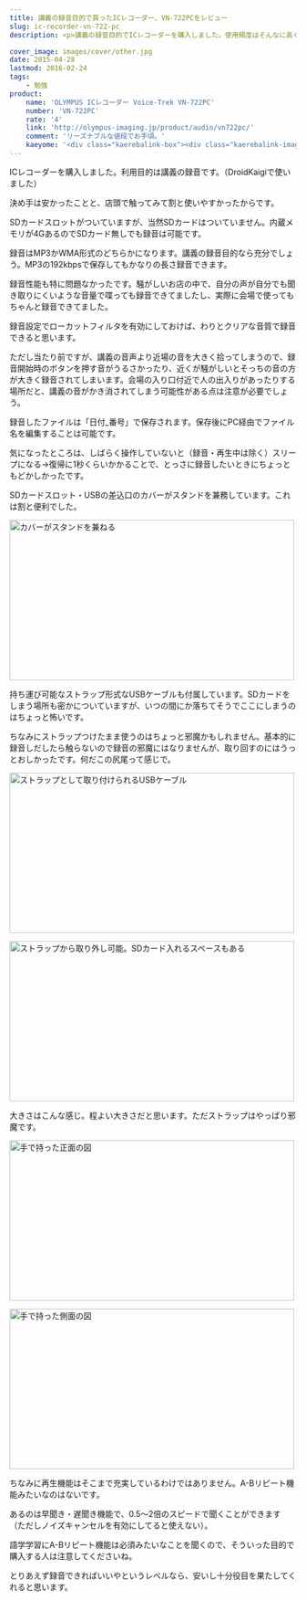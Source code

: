 ```yaml
---
title: 講義の録音目的で買ったICレコーダー、VN-722PCをレビュー
slug: ic-recorder-vn-722-pc
description: <p>講義の録音目的でICレコーダーを購入しました。使用頻度はそんなに高くならないだろうということで、安いやつを買いました。録音形式はMP3かWMAです。再生機能はそこまで優れてるわけではないのですが、講義の録音目的なら十分です。</p>

cover_image: images/cover/other.jpg
date: 2015-04-28
lastmod: 2016-02-24
tags: 
    - 勉強
product:
    name: 'OLYMPUS ICレコーダー Voice-Trek VN-722PC'
    number: 'VN-722PC'
    rate: '4'
    link: 'http://olympus-imaging.jp/product/audio/vn722pc/'
    comment: 'リーズナブルな値段でお手頃。'
    kaeyome: '<div class="kaerebalink-box"><div class="kaerebalink-image"><a href="http://www.amazon.co.jp/exec/obidos/ASIN/B00ICWTTKA/illusionspace-22/ref=nosim/" rel="nofollow" target="_blank"><img src="http://ecx.images-amazon.com/images/I/41UH4S0t3YL._SL160_.jpg" style="border: none;" /></a></div><div class="kaerebalink-info"><div class="kaerebalink-name"><a href="http://www.amazon.co.jp/exec/obidos/ASIN/B00ICWTTKA/illusionspace-22/ref=nosim/" rel="nofollow" target="_blank">OLYMPUS ICレコーダー Voice-Trek VN-722PC シルバー 4GB+micro SDカードスロット VN-722PC</a><div class="kaerebalink-powered-date">posted with <a href="http://kaereba.com" rel="nofollow" target="_blank">カエレバ</a></div></div><div class="kaerebalink-detail"> オリンパス 2014-02-21    </div><div class="kaerebalink-link1"><div class="shoplinkamazon"><a href="http://www.amazon.co.jp/gp/search?keywords=VN-722PC&__mk_ja_JP=%83J%83%5E%83J%83i&tag=illusionspace-22" rel="nofollow" target="_blank">Amazon</a></div><div class="shoplinkrakuten"><a href="http://hb.afl.rakuten.co.jp/hgc/0e95387f.f2aef20d.0e953880.25e412bd/?pc=http%3A%2F%2Fsearch.rakuten.co.jp%2Fsearch%2Fmall%2FVN-722PC%2F-%2Ff.1-p.1-s.1-sf.0-st.A-v.2%3Fx%3D0%26scid%3Daf_ich_link_urltxt%26m%3Dhttp%3A%2F%2Fm.rakuten.co.jp%2F" rel="nofollow" target="_blank">楽天市場</a></div><div class="shoplinkyahoo"><a href="http://ck.jp.ap.valuecommerce.com/servlet/referral?sid=3085416&pid=882193779&vc_url=http%3A%2F%2Fsearch.shopping.yahoo.co.jp%2Fsearch%3Fp%3DVN-722PC" rel="nofollow"  target="_blank">Yahooショッピング<img src="http://ad.jp.ap.valuecommerce.com/servlet/gifbanner?sid=3085416&pid=882193779" height="1" width="1" border="0"></a></div></div></div><div class="booklink-footer" style="clear: left"></div></div>'
---
```


<p>ICレコーダーを購入しました。利用目的は講義の録音です。（DroidKaigiで使いました）</p>
<p>決め手は安かったことと、店頭で触ってみて割と使いやすかったからです。</p>
<p>SDカードスロットがついていますが、当然SDカードはついていません。内蔵メモリが4GあるのでSDカード無しでも録音は可能です。</p>
<p>録音はMP3かWMA形式のどちらかになります。講義の録音目的なら充分でしょう。MP3の192kbpsで保存してもかなりの長さ録音できます。</p>
<p>録音性能も特に問題なかったです。騒がしいお店の中で、自分の声が自分でも聞き取りにくいような音量で喋っても録音できてましたし、実際に会場で使ってもちゃんと録音できてました。</p>
<p>録音設定でローカットフィルタを有効にしておけば、わりとクリアな音質で録音できると思います。</p>
<p>ただし当たり前ですが、講義の音声より近場の音を大きく拾ってしまうので、録音開始時のボタンを押す音がうるさかったり、近くが騒がしいとそっちの音の方が大きく録音されてしまいます。会場の入り口付近で人の出入りがあったりする場所だと、講義の音がかき消されてしまう可能性がある点は注意が必要でしょう。</p>
<p>録音したファイルは「日付_番号」で保存されます。保存後にPC経由でファイル名を編集することは可能です。</p>
<p>気になったところは、しばらく操作していないと（録音・再生中は除く）スリープになる→復帰に1秒くらいかかることで、とっさに録音したいときにちょっともどかしかったです。</p>
<p>SDカードスロット・USBの差込口のカバーがスタンドを兼務しています。これは割と便利でした。</p>
<p><img src="https://wantit.gcreate.jp/wp-content/uploads/2015/04/ba0b7b808f5572d7c0a0baaa63a14b37.jpg" alt="カバーがスタンドを兼ねる" title="カバーがスタンドを兼ねる.jpg" width="500" height="281" /></p>
<p>持ち運び可能なストラップ形式なUSBケーブルも付属しています。SDカードをしまう場所も密かについていますが、いつの間にか落ちてそうでここにしまうのはちょっと怖いです。</p>
<p>ちなみにストラップつけたまま使うのはちょっと邪魔かもしれません。基本的に録音しだしたら触らないので録音の邪魔にはなりませんが、取り回すのにはうっとおしかったです。何だこの尻尾って感じで。</p>
<p><img src="https://wantit.gcreate.jp/wp-content/uploads/2015/04/7f45826e212e4989d8fc5c40e35c07b5.jpg" alt="ストラップとして取り付けられるUSBケーブル" title="ストラップとして取り付けられるUSBケーブル.jpg" width="500" height="281" /></p>
<p><img src="https://wantit.gcreate.jp/wp-content/uploads/2015/04/61de424889b118ec0d9899f96f4a73a4.jpg" alt="ストラップから取り外し可能。SDカード入れるスペースもある" title="ストラップから取り外し可能。SDカード入れるスペースもある.jpg" width="500" height="281" /></p>
<p>大きさはこんな感じ。程よい大きさだと思います。ただストラップはやっぱり邪魔です。</p>
<p><img src="https://wantit.gcreate.jp/wp-content/uploads/2015/04/117bcec11f42660395db7c0216180e66.jpg" alt="手で持った正面の図" title="手で持った正面の図.jpg" width="500" height="281" /></p>
<p><img src="https://wantit.gcreate.jp/wp-content/uploads/2015/04/f3ed0fa5168decb6ce248ea34a7dbd3d.jpg" alt="手で持った側面の図" title="手で持った側面の図.jpg" width="500" height="281" /></p>
<p>ちなみに再生機能はそこまで充実しているわけではありません。A-Bリピート機能みたいなのはないです。</p>
<p>あるのは早聞き・遅聞き機能で、0.5〜2倍のスピードで聞くことができます（ただしノイズキャンセルを有効にしてると使えない）。</p>
<p>語学学習にA-Bリピート機能は必須みたいなことを聞くので、そういった目的で購入する人は注意してくださいね。</p>
<p>とりあえず録音できればいいやというレベルなら、安いし十分役目を果たしてくれると思います。</p>

  